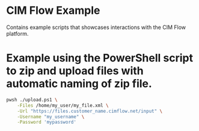# CIM Flow Example

Contains example scripts that showcases interactions with the CIM Flow platform.

# Example using the PowerShell script to zip and upload files with automatic naming of zip file.

```sh
pwsh ./upload.ps1 \
    -Files /home/my_user/my_file.xml \
    -Url "https://files.customer_name.cimflow.net/input" \
    -Username "my_username" \
    -Password 'mypassword'
```
